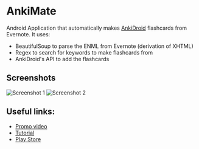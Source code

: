 # AnkiMate
Android Application that automatically makes [AnkiDroid](https://play.google.com/store/apps/details?id=com.ichi2.anki) flashcards from Evernote. It uses:
* BeautifulSoup to parse the ENML from Evernote (derivation of XHTML) 
* Regex to search for keywords to make flashcards from
* AnkiDroid's API to add the flashcards

## Screenshots

<img src="https://user-images.githubusercontent.com/22999944/112916190-aff5a300-90c5-11eb-831a-86e44b037d9d.png" alt="Screenshot 1"/>        <img src="https://user-images.githubusercontent.com/22999944/112921037-b25cfa80-90cf-11eb-8077-8840ce431cfe.png" alt="Screenshot 2"/>

## Useful links:
* [Promo video](https://www.youtube.com/watch?v=iVNDVYI7IOI)
* [Tutorial](https://www.youtube.com/watch?v=BM-mGffZLJE)
* [Play Store](https://play.google.com/store/apps/details?id=com.ryannm.android.autoanki)
